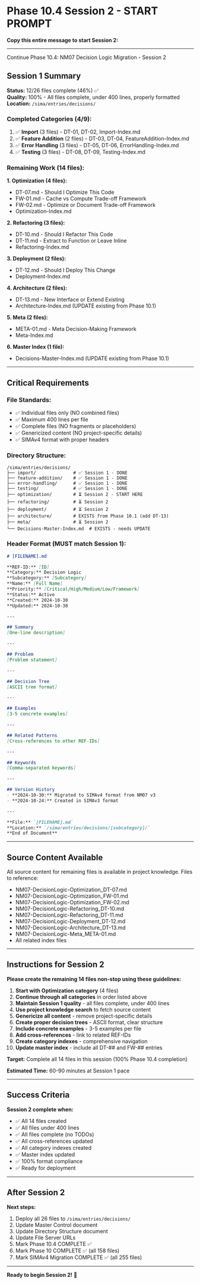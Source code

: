 # Phase 10.4 Session 2 - START PROMPT

**Copy this entire message to start Session 2:**

---

Continue Phase 10.4: NM07 Decision Logic Migration - Session 2

## Session 1 Summary

**Status:** 12/26 files complete (46%) ✅  
**Quality:** 100% - All files complete, under 400 lines, properly formatted  
**Location:** `/sima/entries/decisions/`

### Completed Categories (4/9):
1. ✅ **Import** (3 files) - DT-01, DT-02, Import-Index.md
2. ✅ **Feature Addition** (2 files) - DT-03, DT-04, FeatureAddition-Index.md
3. ✅ **Error Handling** (3 files) - DT-05, DT-06, ErrorHandling-Index.md
4. ✅ **Testing** (3 files) - DT-08, DT-09, Testing-Index.md

### Remaining Work (14 files):

**1. Optimization (4 files):**
- DT-07.md - Should I Optimize This Code
- FW-01.md - Cache vs Compute Trade-off Framework
- FW-02.md - Optimize or Document Trade-off Framework
- Optimization-Index.md

**2. Refactoring (3 files):**
- DT-10.md - Should I Refactor This Code
- DT-11.md - Extract to Function or Leave Inline
- Refactoring-Index.md

**3. Deployment (2 files):**
- DT-12.md - Should I Deploy This Change
- Deployment-Index.md

**4. Architecture (2 files):**
- DT-13.md - New Interface or Extend Existing
- Architecture-Index.md (UPDATE existing from Phase 10.1)

**5. Meta (2 files):**
- META-01.md - Meta Decision-Making Framework
- Meta-Index.md

**6. Master Index (1 file):**
- Decisions-Master-Index.md (UPDATE existing from Phase 10.1)

---

## Critical Requirements

### File Standards:
- ✅ Individual files only (NO combined files)
- ✅ Maximum 400 lines per file
- ✅ Complete files (NO fragments or placeholders)
- ✅ Genericized content (NO project-specific details)
- ✅ SIMAv4 format with proper headers

### Directory Structure:
```
/sima/entries/decisions/
├── import/              # ✅ Session 1 - DONE
├── feature-addition/    # ✅ Session 1 - DONE
├── error-handling/      # ✅ Session 1 - DONE
├── testing/             # ✅ Session 1 - DONE
├── optimization/        # ⏳ Session 2 - START HERE
├── refactoring/         # ⏳ Session 2
├── deployment/          # ⏳ Session 2
├── architecture/        # EXISTS from Phase 10.1 (add DT-13)
├── meta/                # ⏳ Session 2
└── Decisions-Master-Index.md  # EXISTS - needs UPDATE
```

### Header Format (MUST match Session 1):
```markdown
# [FILENAME].md

**REF-ID:** [ID]  
**Category:** Decision Logic  
**Subcategory:** [Subcategory]  
**Name:** [Full Name]  
**Priority:** [Critical/High/Medium/Low/Framework]  
**Status:** Active  
**Created:** 2024-10-30  
**Updated:** 2024-10-30

---

## Summary
[One-line description]

---

## Problem
[Problem statement]

---

## Decision Tree
[ASCII tree format]

---

## Examples
[3-5 concrete examples]

---

## Related Patterns
[Cross-references to other REF-IDs]

---

## Keywords
[Comma-separated keywords]

---

## Version History
- **2024-10-30:** Migrated to SIMAv4 format from NM07 v3
- **2024-10-24:** Created in SIMAv3 format

---

**File:** `[FILENAME].md`  
**Location:** `/sima/entries/decisions/[subcategory]/`  
**End of Document**
```

---

## Source Content Available

All source content for remaining files is available in project knowledge. Files to reference:
- NM07-DecisionLogic-Optimization_DT-07.md
- NM07-DecisionLogic-Optimization_FW-01.md
- NM07-DecisionLogic-Optimization_FW-02.md
- NM07-DecisionLogic-Refactoring_DT-10.md
- NM07-DecisionLogic-Refactoring_DT-11.md
- NM07-DecisionLogic-Deployment_DT-12.md
- NM07-DecisionLogic-Architecture_DT-13.md
- NM07-DecisionLogic-Meta_META-01.md
- All related index files

---

## Instructions for Session 2

**Please create the remaining 14 files non-stop using these guidelines:**

1. **Start with Optimization category** (4 files)
2. **Continue through all categories** in order listed above
3. **Maintain Session 1 quality** - all files complete, under 400 lines
4. **Use project knowledge search** to fetch source content
5. **Genericize all content** - remove project-specific details
6. **Create proper decision trees** - ASCII format, clear structure
7. **Include concrete examples** - 3-5 examples per file
8. **Add cross-references** - link to related REF-IDs
9. **Create category indexes** - comprehensive navigation
10. **Update master index** - include all DT-## and FW-## entries

**Target:** Complete all 14 files in this session (100% Phase 10.4 completion)

**Estimated Time:** 60-90 minutes at Session 1 pace

---

## Success Criteria

**Session 2 complete when:**
- ✅ All 14 files created
- ✅ All files under 400 lines
- ✅ All files complete (no TODOs)
- ✅ All cross-references updated
- ✅ All category indexes created
- ✅ Master index updated
- ✅ 100% format compliance
- ✅ Ready for deployment

---

## After Session 2

**Next steps:**
1. Deploy all 26 files to `/sima/entries/decisions/`
2. Update Master Control document
3. Update Directory Structure document
4. Update File Server URLs
5. Mark Phase 10.4 COMPLETE ✅
6. Mark Phase 10 COMPLETE ✅ (all 158 files)
7. Mark SIMAv4 Migration COMPLETE ✅ (all 255 files)

---

**Ready to begin Session 2!** 🚀
